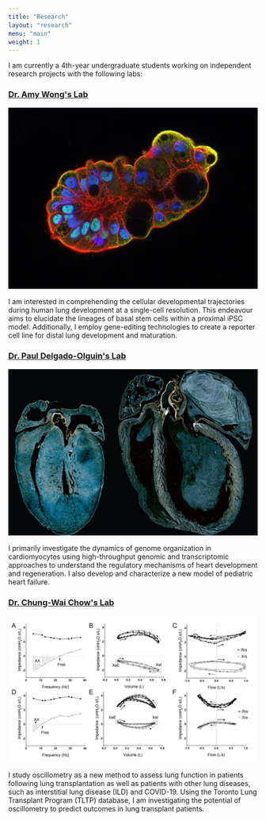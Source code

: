 ```yaml
---
title: "Research"
layout: "research"
menu: "main"
weight: 1
---
```


I am currently a 4th-year undergraduate students working on independent 
research projects with the following labs:

### [Dr. Amy Wong's Lab](https://lab.research.sickkids.ca/wong/)

![](https://raw.githubusercontent.com/j-y26/j-yang/main/content/images/CF-derived-human-airway-organoid.jpg)

I am interested in comprehending the cellular developmental trajectories during 
human lung development at a single-cell resolution. This endeavour aims to 
elucidate the lineages of basal stem cells within a proximal iPSC model. 
Additionally, I employ gene-editing technologies to create a reporter cell 
line for distal lung development and maturation.

### [Dr. Paul Delgado-Olguin's Lab](https://lab.research.sickkids.ca/delgado-olguin/)

![](https://raw.githubusercontent.com/j-y26/j-yang/main/content/images/heartfailure_1200x800.png)

I primarily investigate the dynamics of genome organization in cardiomyocytes 
using high-throughput genomic and transcriptomic approaches to understand the 
regulatory mechanisms of heart development and regeneration. I also develop
and characterize a new model of pediatric heart failure.

### [Dr. Chung-Wai Chow's Lab](https://chowlab.wordpress.com/)

![](https://raw.githubusercontent.com/j-y26/j-yang/main/content/images/spectral-ib-x-2.jpg)

I study oscillometry as a new method to assess lung function in patients
following lung transplantation as well as patients with other lung diseases,
such as interstitial lung disease (ILD) and COVID-19. Using the Toronto
Lung Transplant Program (TLTP) database, I am investigating the potential
of oscillometry to predict outcomes in lung transplant patients.